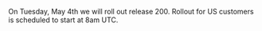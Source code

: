 
On Tuesday, May 4th we will roll out release 200. Rollout for US customers is scheduled to start at 8am UTC.
